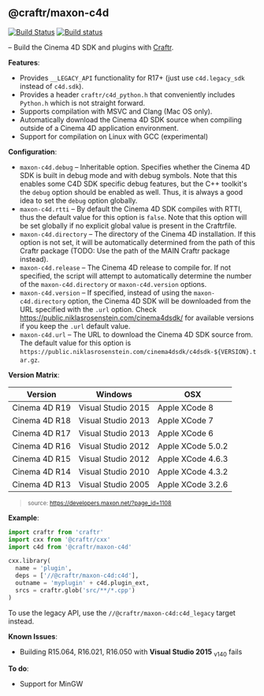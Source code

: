 ## @craftr/maxon-c4d

[![Build Status](https://travis-ci.org/craftr-build/craftr-maxon-c4d.svg?branch=master)](https://travis-ci.org/craftr-build/craftr-maxon-c4d)
[![Build status](https://ci.appveyor.com/api/projects/status/5drmctmptqgdq6cs?svg=true)](https://ci.appveyor.com/project/NiklasRosenstein/craftr-maxon-c4d)

  [Craftr]: https://craftr.net

&ndash; Build the Cinema 4D SDK and plugins with [Craftr].


__Features__:

- Provides `__LEGACY_API` functionality for R17+ (just use `c4d.legacy_sdk`
  instead of `c4d.sdk`).
- Provides a header `craftr/c4d_python.h` that conveniently includes `Python.h`
  which is not straight forward.
- Supports compilation with MSVC and Clang (Mac OS only).
- Automatically download the Cinema 4D SDK source when compiling outside
  of a Cinema 4D application environment.
- Support for compilation on Linux with GCC (experimental)

__Configuration__:

- `maxon-c4d.debug` &ndash; Inheritable option. Specifies whether the Cinema 4D SDK
  is built in debug mode and with debug symbols. Note that this enables some
  C4D SDK specific debug features, but the C++ toolkit's the `debug` option
  should be enabled as well. Thus, it is always a good idea to set the `debug`
  option globally.
- `maxon-c4d.rtti` &ndash; By default the Cinema 4D SDK compiles with RTTI, thus the
  default value for this option is `false`. Note that this option will be
  set globally if no explicit global value is present in the Craftrfile.
- `maxon-c4d.directory` &ndash; The directory of the Cinema 4D installation. If this
  option is not set, it will be automatically determined from the path of this
  Craftr package (TODO: Use the path of the MAIN Craftr package instead).
- `maxon-c4d.release` &ndash; The Cinema 4D release to compile for. If not specified,
  the script will attempt to automatically determine the number of the
  `maxon-c4d.directory` or `maxon-c4d.version` options.
- `maxon-c4d.version` &ndash; If specified, instead of using the `maxon-c4d.directory` option,
  the Cinema 4D SDK will be downloaded from the URL specified with the `.url`
  option. Check https://public.niklasrosenstein.com/cinema4dsdk/ for available
  versions if you keep the `.url` default value.
- `maxon-c4d.url` &ndash; The URL to download the Cinema 4D SDK source from. The default
  value for this option is `https://public.niklasrosenstein.com/cinema4dsdk/c4dsdk-${VERSION}.tar.gz`.

__Version Matrix__:

| Version       | Windows            | OSX               |
| ------------- | ------------------ | ----------------- |
| Cinema 4D R19 | Visual Studio 2015 | Apple XCode 8     |
| Cinema 4D R18 | Visual Studio 2013 | Apple XCode 7     |
| Cinema 4D R17 | Visual Studio 2013 | Apple XCode 6     |
| Cinema 4D R16 | Visual Studio 2012 | Apple XCode 5.0.2 |
| Cinema 4D R15 | Visual Studio 2012 | Apple XCode 4.6.3 |
| Cinema 4D R14 | Visual Studio 2010 | Apple XCode 4.3.2 |
| Cinema 4D R13 | Visual Studio 2005 | Apple XCode 3.2.6 |

> <sub>source: https://developers.maxon.net/?page_id=1108</sub>

__Example__:

```python
import craftr from 'craftr'
import cxx from '@craftr/cxx'
import c4d from '@craftr/maxon-c4d'

cxx.library(
  name = 'plugin',
  deps = ['//@craftr/maxon-c4d:c4d'],
  outname = 'myplugin' + c4d.plugin_ext,
  srcs = craftr.glob('src/**/*.cpp')
)
```

To use the legacy API, use the `//@craftr/maxon-c4d:c4d_legacy` target instead.

__Known Issues__:

- Building R15.064, R16.021, R16.050 with **Visual Studio 2015** <sub>v140</sub> fails

__To do__:

- Support for MinGW
